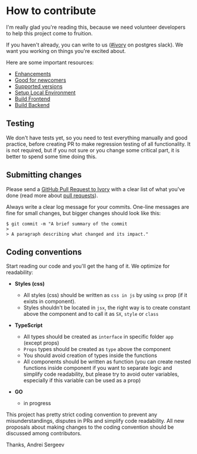 # How to contribute

I'm really glad you're reading this, because we need volunteer developers to help this project come to fruition.

If you haven't already, you can write to us ([#ivory](https://postgresteam.slack.com/archives/C0304HP1ZSM) on postgres slack). We want you working on things you're excited about.

Here are some important resources:

  * [Enhancements](https://github.com/veegres/ivory/issues)
  * [Good for newcomers](https://github.com/veegres/ivory/issues?q=is%3Aissue+is%3Aopen+label%3A%22good+first+issue%22)
  * [Supported versions](SECURITY.md)
  * [Setup Local Environment](docker/development/README.md)
  * [Build Frontend](web/README.md)
  * [Build Backend](service/README.md)

## Testing

We don't have tests yet, so you need to test everything manually and good practice, before creating PR to make regression testing of all functionality. It is not required, but if you not sure or you change some critical part, it is better to spend some time doing this.

## Submitting changes

Please send a [GitHub Pull Request to Ivory](https://github.com/veegres/ivory/compare) with a clear list of what you've done (read more about [pull requests](http://help.github.com/pull-requests/)).

Always write a clear log message for your commits. One-line messages are fine for small changes, but bigger changes should look like this:

    $ git commit -m "A brief summary of the commit
    > 
    > A paragraph describing what changed and its impact."

## Coding conventions

Start reading our code and you'll get the hang of it. We optimize for readability:

- **Styles (css)**
    - All styles (css) should be written as `css in js` by using `sx` prop (if it exists in component).
    - Styles shouldn't be located in `jsx`, the right way is to create constant above the component and to call it as `SX`, `style` or `class`

- **TypeScript**
    - All types should be created as `interface` in specific folder `app` (except props)
    - `Props` types should be created as `type` above the component
    - You should avoid creation of types inside the functions
    - All components should be written as function (you can create nested functions inside component if you want to separate logic and simplify code
      readability, but please try to avoid outer variables, especially if this variable can be used as a prop)

- **GO**
    - in progress 


This project has pretty strict coding convention to prevent any misunderstandings, disputes in PRs and simplify code readability. All new proposals about
making changes to the coding convention should be discussed among contributors.


Thanks,
Andrei Sergeev
